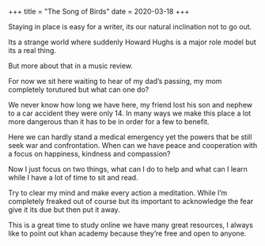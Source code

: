 +++
title = "The Song of Birds"
date = 2020-03-18
+++

Staying in place is easy for a writer, its our natural inclination not to go out.

Its a strange world where suddenly Howard Hughs is a major role model but its a real thing.

But more about that in a music review.

For now we sit here waiting to hear of my dad’s passing, my mom completely torutured but what can one do?

We never know how long we have here, my friend lost his son and nephew to a car accident they were only 14. In many ways we make this place a lot more dangerous than it has to be in order for a few to benefit.

Here we can hardly stand a medical emergency yet the powers that be still seek war and confrontation. When can we have peace and cooperation with a focus on happiness, kindness and compassion?

Now I just focus on two things, what can I do to help and what can I learn while I have a lot of time to sit and read.

Try to clear my mind and make every action a meditation. While I’m completely freaked out of course but its important to acknowledge the fear give it its due but then put it away.

This is a great time to study online we have many great resources, I always like to point out khan academy because they’re free and open to anyone.
